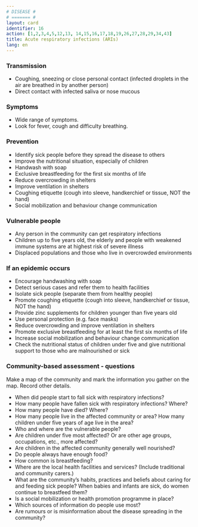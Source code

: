 ```yaml
---
# DISEASE #
# ======= #
layout: card
identifier: 16
action: [1,2,3,4,5,12,13, 14,15,16,17,18,19,26,27,28,29,34,43]
title: Acute respiratory infections (ARIs)
lang: en
---
```


### Transmission

- Coughing, sneezing or close personal contact (infected droplets in the air are breathed in by another person)
- Direct contact with infected saliva or nose mucous

### Symptoms

- Wide range of symptoms.
- Look for fever, cough and difficulty breathing.

### Prevention

- Identify sick people before they spread the disease to others
- Improve the nutritional situation, especially of children
- Handwash with soap
- Exclusive breastfeeding for the first six months of life
- Reduce overcrowding in shelters
- Improve ventilation in shelters
- Coughing etiquette (cough into sleeve, handkerchief or tissue, NOT the hand)
- Social mobilization and behaviour change communication

### Vulnerable people

- Any person in the community can get respiratory infections
- Children up to five years old, the elderly and people with weakened immune systems are at highest risk of severe illness
- Displaced populations and those who live in overcrowded environments

### If an epidemic occurs

- Encourage handwashing with soap
- Detect serious cases and refer them to health facilities
- Isolate sick people (separate them from healthy people)
- Promote coughing etiquette (cough into sleeve, handkerchief or tissue, NOT the hand)
- Provide zinc supplements for children younger than five years old
- Use personal protection (e.g. face masks)
- Reduce overcrowding and improve ventilation in shelters
- Promote exclusive breastfeeding for at least the first six months of life
- Increase social mobilization and behaviour change communication
- Check the nutritional status of children under five and give nutritional support to those who are malnourished or sick

### Community-based assessment - questions

Make a map of the community and mark the information you gather on the map. Record other details.
- When did people start to fall sick with respiratory infections?
- How many people have fallen sick with respiratory infections? Where?
- How many people have died? Where?
- How many people live in the affected community or area? How many children under five years of age live in the area?
- Who and where are the vulnerable people?
- Are children under five most affected? Or are other age groups, occupations, etc., more affected?
- Are children in the affected community generally well nourished?
-	Do people always have enough food?
- How common is breastfeeding?
- Where are the local health facilities and services? (Include traditional and community carers.)
- What are the community’s habits, practices and beliefs about caring for and feeding sick people? When babies and infants are sick, do women continue to breastfeed them?
- Is a social mobilization or health promotion programme in place?
- Which sources of information do people use most?
- Are rumours or is misinformation about the disease spreading in the community?
